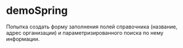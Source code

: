 # demoSpring

Попытка создать форму заполнения полей справочника (название, адрес организации) и параметризированного поиска по нему информации.
